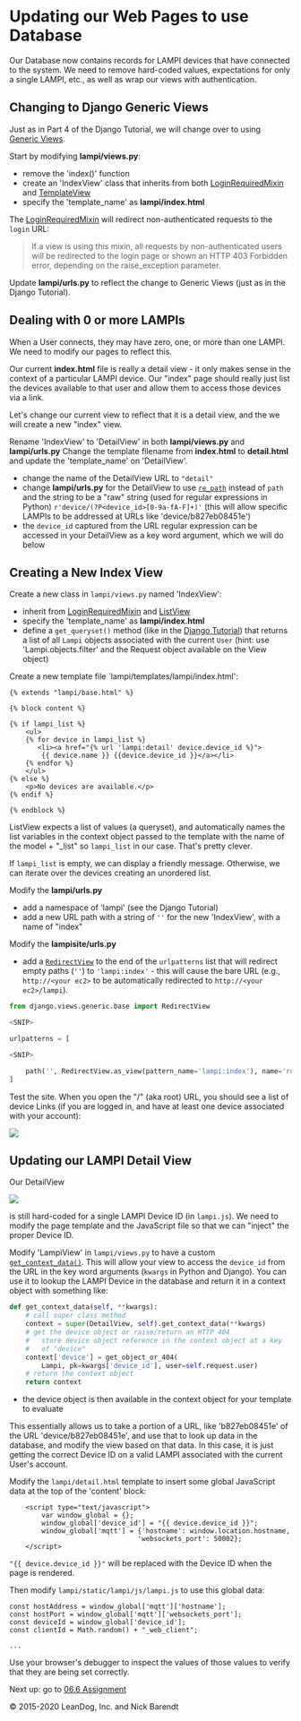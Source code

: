 # Updating our Web Pages to use Database

Our Database now contains records for LAMPI devices that have connected to the system.  We need to remove hard-coded values, expectations for only a single LAMPI, etc., as well as wrap our views with authentication.

## Changing to Django Generic Views

Just as in Part 4 of the Django Tutorial, we will change over to using [Generic Views](https://docs.djangoproject.com/en/2.2/intro/tutorial04/#use-generic-views-less-code-is-better).

Start by modifying **lampi/views.py**:

* remove the 'index()' function
* create an 'IndexView' class that inherits from both [LoginRequiredMixin](https://docs.djangoproject.com/en/2.2/topics/auth/default/#the-loginrequired-mixin) and [TemplateView](https://docs.djangoproject.com/en/2.2/ref/class-based-views/base/#templateview)
* specify the 'template_name' as **lampi/index.html**

The [LoginRequiredMixin](https://docs.djangoproject.com/en/2.2/topics/auth/default/#the-loginrequired-mixin) will redirect non-authenticated requests to the `login` URL:

> If a view is using this mixin, all requests by non-authenticated users will be redirected to the login page or shown an HTTP 403 Forbidden error, depending on the raise_exception parameter.

Update **lampi/urls.py** to reflect the change to Generic Views (just as in the Django Tutorial).

## Dealing with 0 or more LAMPIs

When a User connects, they may have zero, one, or more than one LAMPI.  We need to modify our pages to reflect this.

Our current **index.html** file is really a detail view - it only makes sense in the context of a particular LAMPI device.  Our "index" page should really just list the devices available to that user and allow them to access those devices via a link.

Let's change our current view to reflect that it is a detail view, and the we will create a new "index" view.

Rename 'IndexView' to 'DetailView' in both **lampi/views.py** and **lampi/urls.py**
Change the template filename from **index.html** to **detail.html** and update the 'template_name' on 'DetailView'.

* change the name of the DetailView URL to `"detail"`
* change **lampi/urls.py** for the DetailView to use [`re_path`](https://docs.djangoproject.com/en/2.2/ref/urls/#re-path) instead of `path` and the string to be a "raw" string (used for regular expressions in Python) `r'device/(?P<device_id>[0-9a-fA-F]+)'` (this will allow specific LAMPIs to be addressed at URLs like 'device/b827eb08451e')
* the `device_id` captured from the URL regular expression can be accessed in your DetailView as a key word argument, which we will do below


## Creating a New Index View

Create a new class in `lampi/views.py` named 'IndexView':

* inherit from  [LoginRequiredMixin](https://docs.djangoproject.com/en/2.2/topics/auth/default/#the-loginrequired-mixin) and [ListView](https://docs.djangoproject.com/en/2.2/ref/class-based-views/generic-display/#django.views.generic.list.ListView) 
* specify the 'template_name' as **lampi/index.html** 
* define a `get_queryset()` method (like in the [Django Tutorial](https://docs.djangoproject.com/en/2.2/intro/tutorial04/#amend-views)) that returns a list of all `Lampi` objects associated with the current `User` (hint: use 'Lampi.objects.filter' and the Request object available on the View object)

Create a new template file `lampi/templates/lampi/index.html':

```
{% extends "lampi/base.html" %}

{% block content %}

{% if lampi_list %}
    <ul>
    {% for device in lampi_list %}
       <li><a href="{% url 'lampi:detail' device.device_id %}">
        {{ device.name }} {{device.device_id }}</a></li>
    {% endfor %}
    </ul>
{% else %}
    <p>No devices are available.</p>
{% endif %}

{% endblock %}
```

ListView expects a list of values (a queryset), and automatically names the list variables in the context object passed to the template with the name of the model + "_list" so `lampi_list` in our case.  That's pretty clever.

If `lampi_list` is empty, we can display a friendly message.  Otherwise, we can iterate over the devices creating an unordered list.

Modify the **lampi/urls.py**

* add a namespace of 'lampi' (see the Django Tutorial)
* add a new URL path with a string of `''` for the new 'IndexView', with a name of "index"

Modify the **lampisite/urls.py**

* add a [`RedirectView`](https://docs.djangoproject.com/en/2.2/ref/class-based-views/base/#redirectview) to the end of the `urlpatterns` list that will redirect empty paths (`''`) to `'lampi:index'` - this will cause the bare URL (e.g., `http://<your ec2>` to be automatically redirected to `http://<your ec2>/lampi`).

```python
from django.views.generic.base import RedirectView

<SNIP>

urlpatterns = [

<SNIP>

    path('', RedirectView.as_view(pattern_name='lampi:index'), name='root'),
]
```

Test the site. When you open the "/" (aka root) URL, you should see a list of device Links (if you are logged in, and have at least one device associated with your account):

![](Images/new_index_page.png)

## Updating our LAMPI Detail View

Our DetailView

![](Images/detail_view.png)

is still hard-coded for a single LAMPI Device ID (in `lampi.js`).  We need to modify the page template and the JavaScript file so that we can "inject" the proper Device ID.

Modify 'LampiView' in `lampi/views.py` to have a custom [`get_context_data()`](https://docs.djangoproject.com/en/2.2/ref/class-based-views/mixins-single-object/#django.views.generic.detail.SingleObjectMixin.get_context_data).  This will allow your view to access the `device_id` from the URL in the key word arguments (`kwargs` in Python and Django). You can use it to lookup the LAMPI Device in the database and return it in a context object with something like:
```python
def get_context_data(self, **kwargs):
    # call super class method
    context = super(DetailView, self).get_context_data(**kwargs)
    # get the device object or raise/return an HTTP 404
    #   store device object reference in the context object at a key
    #   of "device"
    context['device'] = get_object_or_404(
        Lampi, pk=kwargs['device_id'], user=self.request.user)
    # return the context object
    return context
```
* the device object is then available in the context object for your template to evaluate 


This essentially allows us to take a portion of a URL, like 'b827eb08451e' of the URL 'device/b827eb08451e', and use that to look up data in the database, and modify the view based on that data.  In this case, it is just getting the correct Device ID on a valid LAMPI associated with the current User's account.

Modify the `lampi/detail.html` template to insert some global JavaScript data at the top of the 'content' block:

```
    <script type="text/javascript">
        var window_global = {};
        window_global['device_id'] = "{{ device.device_id }}";
        window_global['mqtt'] = {'hostname': window.location.hostname,
                                'websockets_port': 50002};
    </script>
```

```"{{ device.device_id }}"``` will be replaced with the Device ID when the page is rendered.

Then modify `lampi/static/lampi/js/lampi.js` to use this global data:

```
const hostAddress = window_global['mqtt']['hostname'];
const hostPort = window_global['mqtt']['websockets_port'];
const deviceId = window_global['device_id'];
const clientId = Math.random() + "_web_client";

...
```

Use your browser's debugger to inspect the values of those values to verify that they are being set correctly.



Next up: go to [06.6 Assignment ](../06.6_Assignment/README.md)

&copy; 2015-2020 LeanDog, Inc. and Nick Barendt
